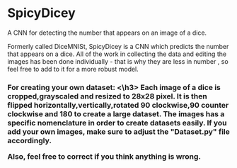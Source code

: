 # SpicyDicey
A CNN for detecting the number that appears on an image of a dice.

Formerly called DiceMNISt, SpicyDicey is a CNN which predicts the number that appears on a dice. All of the work in collecting the data and editing the images has been done individually - that is why they are less in number , so feel free to add to it for a more robust model.

<h3> For creating your own dataset: <\h3>
Each image of a dice is cropped,grayscaled and resized to 28x28 pixel. It is then flipped horizontally,vertically,rotated 90 clockwise,90 counter clockwise and 180 to create a large dataset. The images has a specific nomenclature in order to create datasets easily. If you add your own images, make sure to adjust the "Dataset.py" file accordingly.

Also, feel free to correct if you think anything is wrong.
